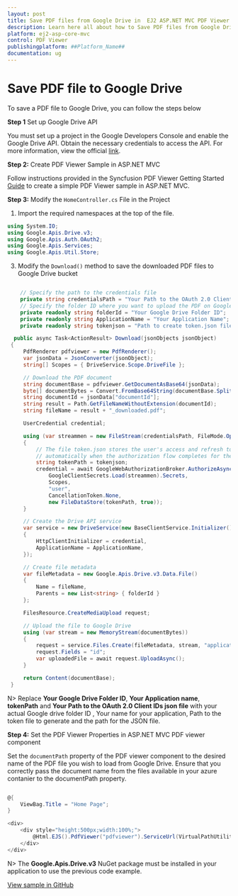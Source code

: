 ```yaml
---
layout: post
title: Save PDF files from Google Drive in  EJ2 ASP.NET MVC PDF Viewer | Syncfusion
description: Learn here all about how to Save PDF files from Google Drive in ASP.NET MVC PDF Viewer component of Syncfusion Essential JS 2 and more.
platform: ej2-asp-core-mvc
control: PDF Viewer
publishingplatform: ##Platform_Name##
documentation: ug
---
```


# Save PDF file to Google Drive

To save a PDF file to Google Drive, you can follow the steps below

**Step 1** Set up Google Drive API

You must set up a project in the Google Developers Console and enable the Google Drive API. Obtain the necessary credentials to access the API. For more information, view the official [link](https://developers.google.com/drive/api/guides/enable-sdk).

**Step 2:** Create PDF Viewer Sample in ASP.NET MVC

Follow instructions provided in the Syncfusion PDF Viewer Getting Started [Guide](https://ej2.syncfusion.com/aspnetmvc/documentation/pdfviewer/getting-started-with-server-backed#integrate-pdf-viewer-into-an-aspnet-mvc-application) to create a simple PDF Viewer sample in ASP.NET MVC.

**Step 3:** Modify the `HomeController.cs` File in the Project 

1. Import the required namespaces at the top of the file.

```csharp
using System.IO;
using Google.Apis.Drive.v3;
using Google.Apis.Auth.OAuth2;
using Google.Apis.Services;
using Google.Apis.Util.Store;
```

3. Modify the `Download()` method to save the downloaded PDF files to Google Drive bucket

```csharp

    // Specify the path to the credentials file
    private string credentialsPath = "Your Path to the OAuth 2.0 Client IDs json file";
    // Specify the folder ID where you want to upload the PDF on Google Drive
    private readonly string folderId = "Your Google Drive Folder ID";
    private readonly string ApplicationName = "Your Application Name";
    private readonly string tokenjson = "Path to create token.json file";

  public async Task<ActionResult> Download(jsonObjects jsonObject)
 {
     PdfRenderer pdfviewer = new PdfRenderer();
     var jsonData = JsonConverter(jsonObject);
     string[] Scopes = { DriveService.Scope.DriveFile };

     // Download the PDF document
     string documentBase = pdfviewer.GetDocumentAsBase64(jsonData);
     byte[] documentBytes = Convert.FromBase64String(documentBase.Split(',')[1]);
     string documentId = jsonData["documentId"];
     string result = Path.GetFileNameWithoutExtension(documentId);
     string fileName = result + "_downloaded.pdf";

     UserCredential credential;

     using (var streammen = new FileStream(credentialsPath, FileMode.Open, FileAccess.Read))
     {
         // The file token.json stores the user's access and refresh tokens and is created
         // automatically when the authorization flow completes for the first time.
         string tokenPath = tokenjson;
         credential = await GoogleWebAuthorizationBroker.AuthorizeAsync(
             GoogleClientSecrets.Load(streammen).Secrets,
             Scopes,
             "user",
             CancellationToken.None,
             new FileDataStore(tokenPath, true));
     }

     // Create the Drive API service
     var service = new DriveService(new BaseClientService.Initializer()
     {
         HttpClientInitializer = credential,
         ApplicationName = ApplicationName,
     });

     // Create file metadata
     var fileMetadata = new Google.Apis.Drive.v3.Data.File()
     {
         Name = fileName,
         Parents = new List<string> { folderId }
     };

     FilesResource.CreateMediaUpload request;

     // Upload the file to Google Drive
     using (var stream = new MemoryStream(documentBytes))
     {
         request = service.Files.Create(fileMetadata, stream, "application/pdf");
         request.Fields = "id";
         var uploadedFile = await request.UploadAsync();
     }

     return Content(documentBase);
 }

```

N> Replace **Your Google Drive Folder ID**, **Your Application name**, **tokenPath** and **Your Path to the OAuth 2.0 Client IDs json file** with your actual Google drive folder ID , Your name for your application, Path to the token file to generate and the path for the JSON file.

**Step 4:** Set the PDF Viewer Properties in ASP.NET MVC PDF viewer component

Set the `documentPath` property of the PDF viewer component to the desired name of the PDF file you wish to load from Google Drive. Ensure that you correctly pass the document name from the files available in your azure contanier to the documentPath property.

```csharp

@{
    ViewBag.Title = "Home Page";
}

<div>
    <div style="height:500px;width:100%;">
        @Html.EJS().PdfViewer("pdfviewer").ServiceUrl(VirtualPathUtility.ToAbsolute("~/Home/")).DocumentPath("PDF_Succinctly.pdf").Render()
    </div>
</div>

```

N> The **Google.Apis.Drive.v3** NuGet package must be installed in your application to use the previous code example.

[View sample in GitHub](https://github.com/SyncfusionExamples/open-save-pdf-documents-in-google-drive)